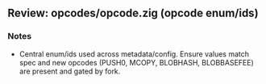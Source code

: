 ## Review: opcodes/opcode.zig (opcode enum/ids)

### Notes

- Central enum/ids used across metadata/config. Ensure values match spec and new opcodes (PUSH0, MCOPY, BLOBHASH, BLOBBASEFEE) are present and gated by fork.


